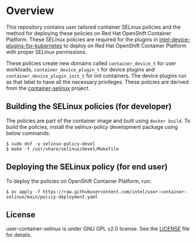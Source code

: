 # Overview
This repository contains user tailored container SELinux policies and the method for deploying these policies on Red Hat OpenShift Container Platform. These SELinux policies are required for the plugins in [intel-device-plugins-for-kubernetes](https://github.com/intel/intel-device-plugins-for-kubernetes) to deploy on Red Hat OpenShift Container Platform with proper SELinux permissions.

These policies create new domains called `container_device_t` for user workloads, `container_device_plugin_t` for device plugins and `container_device_plugin_init_t` for init containers. The device plugins run as that label to have all the necessary privileges.
These policies are derived from the [container-selinux](https://github.com/containers/container-selinux) project.

## Building the SELinux policies (for developer)

The policies are part of the container image and built using `docker build`. To build the policies, install the selinux-policy development package using below commands: 
```
$ sudo dnf -y selinux-policy-devel
$ make -f /usr/share/selinux/devel/Makefile
```

## Deploying the SELinux policy (for end user)

To deploy the policies on OpenShift Container Platform, run: 
```
$ oc apply -f https://raw.githubusercontent.com/intel/user-container-selinux/main/policy-deployment.yaml
```


## License

user-container-selinux is under GNU GPL v2.0 license. See the [LICENSE](https://github.com/intel/user-container-selinux/blob/main/LICENSE) file for details.
